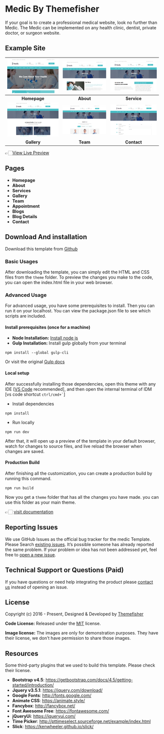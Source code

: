 # Medic By Themefisher

If your goal is to create a professional medical website, look no further than Medic. The Medic can be implemented on any health clinic, dentist, private doctor, or surgeon website.

<!-- demo -->
## Example Site

| [![](screenshots/homepage.png)](https://demo.themefisher.com/themefisher/medic/index.html) | [![](screenshots/about.png)](https://demo.themefisher.com/themefisher/medic/about.html) | [![](screenshots/service.png)](https://demo.themefisher.com/themefisher/medic/service.html) |
|:---:|:---:|:---:|
| **Homepage**  | **About**  | **Service**  |
| [![](screenshots/gallery.png)](https://demo.themefisher.com/themefisher/medic/gallery.html) | [![](screenshots/team.png)](https://demo.themefisher.com/themefisher/medic/team.html) | [![](screenshots/contact.png)](https://demo.themefisher.com/themefisher/medic/contact.html) |
| **Gallery** | **Team** | **Contact** |

👉🏻[View Live Preview](https://demo.themefisher.com/themefisher/medic/)

<!-- pages -->
## Pages

* **Homepage**
* **About**
* **Services**
* **Gallery**
* **Team**
* **Appointment**
* **Blogs**
* **Blog Details**
* **Contact**

<!-- download -->
## Download And installation

Download this template from [Github](https://github.com/themefisher/medic/archive/main.zip)

<!-- installation -->
### Basic Usages

After downloading the template, you can simply edit the HTML and CSS files from the `theme` folder. To preview the changes you make to the code, you can open the index.html file in your web browser.

### Advanced Usage

For advanced usage, you have some prerequisites to install. Then you can run it on your localhost. You can view the package.json file to see which scripts are included.

#### Install prerequisites (once for a machine)

* **Node Installation:** [Install node js](https://nodejs.org/en/download/)
* **Gulp Installation:** Install gulp globally from your terminal

```
npm install --global gulp-cli
```

Or visit the original [Gulp docs](https://gulpjs.com/docs/en/getting-started/quick-start)

#### Local setup

After successfully installing those dependencies, open this theme with any IDE [[VS Code](https://code.visualstudio.com/) recommended], and then open the internal terminal of IDM [vs code shortcut <code>ctrl/cmd+\`</code>]

* Install dependencies

```
npm install
```

* Run locally

```
npm run dev
```

After that, it will open up a preview of the template in your default browser, watch for changes to source files, and live reload the browser when changes are saved.

#### Production Build

After finishing all the customization, you can create a production build by running this command.

```
npm run build
```

Now you get a `theme` folder that has all the changes you have made. you can use this folder as your main theme.

👉🏻 [visit documentation](https://docs.themefisher.com/medic/)

<!-- reporting issue -->
## Reporting Issues

We use GitHub Issues as the official bug tracker for the medic Template. Please Search [existing issues](https://github.com/themefisher/medic/issues). It’s possible someone has already reported the same problem.
If your problem or idea has not been addressed yet, feel free to [open a new issue](https://github.com/themefisher/medic/issues).

<!-- support -->
## Technical Support or Questions (Paid)

If you have questions or need help integrating the product please [contact us](mailto:mehedi@themefisher.com) instead of opening an issue.

<!-- licence -->
## License

Copyright (c) 2016 - Present, Designed & Developed by [Themefisher](https://themefisher.com)

**Code License:** Released under the [MIT](https://github.com/themefisher/medic/blob/main/LICENSE) license.

**Image license:** The images are only for demonstration purposes. They have their license, we don't have permission to share those images.

<!-- resources -->
## Resources

Some third-party plugins that we used to build this template. Please check their license.

* **Bootstrap v4.5**: <https://getbootstrap.com/docs/4.5/getting-started/introduction/>
* **Jquery v3.5.1**: <https://jquery.com/download/>
* **Google Fonts**: <http://fonts.google.com/>
* **Animate CSS**: <https://animate.style/>
* **Fancybox**: <http://fancybox.net/>
* **Font Awesome Free**: <https://fontawesome.com/>
* **jQueryUi**: <https://jqueryui.com/>
* **Time Picker**: <http://pttimeselect.sourceforge.net/example/index.html>
* **Slick**: <https://kenwheeler.github.io/slick/>
